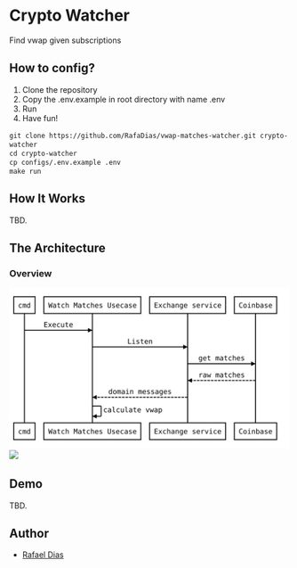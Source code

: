 # Crypto Watcher

Find vwap given subscriptions

## How to config?
1. Clone the repository
2. Copy the .env.example in root directory with name .env
3. Run
4. Have fun!


```console
git clone https://github.com/RafaDias/vwap-matches-watcher.git crypto-watcher
cd crypto-watcher
cp configs/.env.example .env
make run
```

## How It Works
TBD.

## The Architecture
### Overview
![Alt text](static/diagram.svg)
<img src="./controllers_brief.svg">

## Demo
  TBD.


## Author
- [Rafael Dias](https://www.linkedin.com/in/rafaeldiasmello/)
